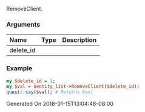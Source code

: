 RemoveClient.
### Arguments
**Name**|**Type**|**Description**
:---|:---|:---
delete_id||

### Example

```perl
my $delete_id = 1;
my $val = $entity_list->RemoveClient($delete_id);
quest::say($val); # Returns bool
```


Generated On 2018-01-15T13:04:48-08:00